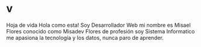 # v
Hoja de vida
Hola como esta! Soy Desarrollador Web mi nombre es Misael Flores conocido como Misadev Flores de profesión soy Sistema Informatico me apasiona la tecnología y los datos, nunca paro de aprender.
